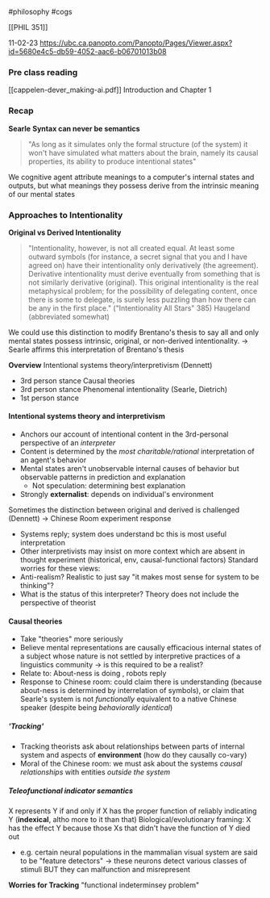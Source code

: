 #philosophy 
#cogs 

[[PHIL 351]]

11-02-23
https://ubc.ca.panopto.com/Panopto/Pages/Viewer.aspx?id=5680e4c5-db59-4052-aac6-b06701013b08

### Pre class reading
[[cappelen-dever_making-ai.pdf]]
Introduction and Chapter 1

### Recap
**Searle**
**Syntax can never be semantics**
> "As long as it simulates only the formal structure (of the system) it won't have simulated what matters about the brain, namely its causal properties, its ability to produce intentional states" 

We cognitive agent attribute meanings to a computer's internal states and outputs, but what meanings they possess derive from the intrinsic meaning of our mental states
### Approaches to Intentionality
**Original vs Derived Intentionality**
> "Intentionality, however, is not all created equal. At least some outward symbols (for instance, a secret signal that you and I have agreed on) have their intentionality only derivatively (the agreement). Derivative intentionality must derive eventually from something that is not similarly derivative (original). This original intentionality is the real metaphysical problem; for the possibility of delegating content, once there is some to delegate, is surely less puzzling than how there can be any in the first place." ("Intentionality All Stars" 385)
> Haugeland (abbreviated somewhat)

We could use this distinction to modify Brentano's thesis to say 
all and only mental states possess intrinsic, original, or non-derived intentionality.
→ Searle affirms this interpretation of Brentano's thesis

**Overview**
Intentional systems theory/interpretivism (Dennett)
- 3rd person stance
Causal theories 
- 3rd person stance
Phenomenal intentionality (Searle, Dietrich)
- 1st person stance

#### Intentional systems theory and interpretivism
- Anchors our account of intentional content in the 3rd-personal perspective of an *interpreter*
- Content is determined by the *most charitable/rational* interpretation of an agent's behavior 
- Mental states aren't unobservable internal causes of behavior but observable patterns in prediction and explanation
	- Not speculation: determining best explanation
- Strongly **externalist**: depends on individual's environment


Sometimes the distinction between original and derived is challenged (Dennett)
→ Chinese Room experiment response
- Systems reply; system does understand bc this is most useful interpretation
- Other interpretivists may insist on more context which are absent in thought experiment (historical, env, causal-functional factors)
Standard worries for these views:
- Anti-realism? Realistic to just say "it makes most sense for system to be thinking"?
- What is the status of this interpreter? Theory does not include the perspective of theorist

#### **Causal theories**
- Take "theories" more seriously
- Believe mental representations are causally efficacious internal states of a subject whose nature is not settled by interpretive practices of a linguistics community → is this required to be a realist?
- Relate to: About-ness is doing , robots reply
- Response to Chinese room: could claim there is understanding (because about-ness is determined by interrelation of symbols), or claim that Searle's system is not *functionally* equivalent to a native Chinese speaker (despite being *behaviorally identical*)
##### **'Tracking'**
- Tracking theorists ask about relationships between parts of internal system and aspects of **environment** (how do they causally co-vary)
- Moral of the Chinese room: we must ask about the systems *causal relationships* with entities *outside the system*
##### **Teleofunctional indicator semantics**
X represents Y if and only if X has the proper function of reliably indicating Y (**indexical**, altho more to it than that)
Biological/evolutionary framing: X has the effect Y because those Xs that didn't have the function of Y died out
- e.g. certain neural populations in the mammalian visual system are said to be "feature detectors" → these neurons detect various classes of stimuli BUT they can malfunction and misrepresent

**Worries for Tracking**
"functional indeterminsey problem"